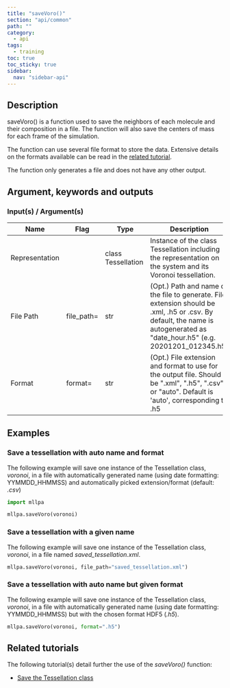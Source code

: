 ```yaml
---
title: "saveVoro()"
section: "api/common"
path: ""
category:
  - api
tags:
  - training
toc: true
toc_sticky: true
sidebar:
  nav: "sidebar-api"
---
```


## Description

saveVoro() is a function used to save the neighbors of each molecule and their composition in a file.
The function will also save the centers of mass for each frame of the simulation.

The function can use several file format to store the data. Extensive details on the
formats available can be read in the [related tutorial](/mllpa/documentation/tutorials/outputs/3-save-voronoi/).

The function only generates a file and does not have any other output.

## Argument, keywords and outputs

### Input(s) / Argument(s)

| Name | Flag | Type | Description |
|---|---|---|---|
| Representation | | class Tessellation | Instance of the class Tessellation including the representation on the system and its Voronoi tessellation. |
| File Path | file_path= | str | (Opt.) Path and name of the file to generate. File extension should be .xml, .h5 or .csv. By default, the name is autogenerated as "date\_hour.h5" (e.g. 20201201\_012345.h5) |
| Format | format= | str | (Opt.) File extension and format to use for the output file. Should be ".xml", ".h5", ".csv" or "auto". Default is 'auto', corresponding to .h5 |

## Examples

### Save a tessellation with auto name and format

The following example will save one instance of the Tessellation class, *voronoi*, in
a file with automatically generated name (using date formatting: YYMMDD_HHMMSS) and
automatically picked extension/format (default: *.csv*)

```python
import mllpa

mllpa.saveVoro(voronoi)
```

### Save a tessellation with a given name

The following example will save one instance of the Tessellation class, *voronoi*, in
a file named *saved_tessellation.xml*.

```python
mllpa.saveVoro(voronoi, file_path="saved_tessellation.xml")
```

### Save a tessellation with auto name but given format

The following example will save one instance of the Tessellation class, *voronoi*, in
a file with automatically generated name (using date formatting: YYMMDD_HHMMSS) but with
the chosen format HDF5 (*.h5*).

```python
mllpa.saveVoro(voronoi, format=".h5")
```

## Related tutorials

The following tutorial(s) detail further the use of the *saveVoro()* function:

* [Save the Tessellation class](/mllpa/documentation/tutorials/outputs/3-save-voronoi/)
